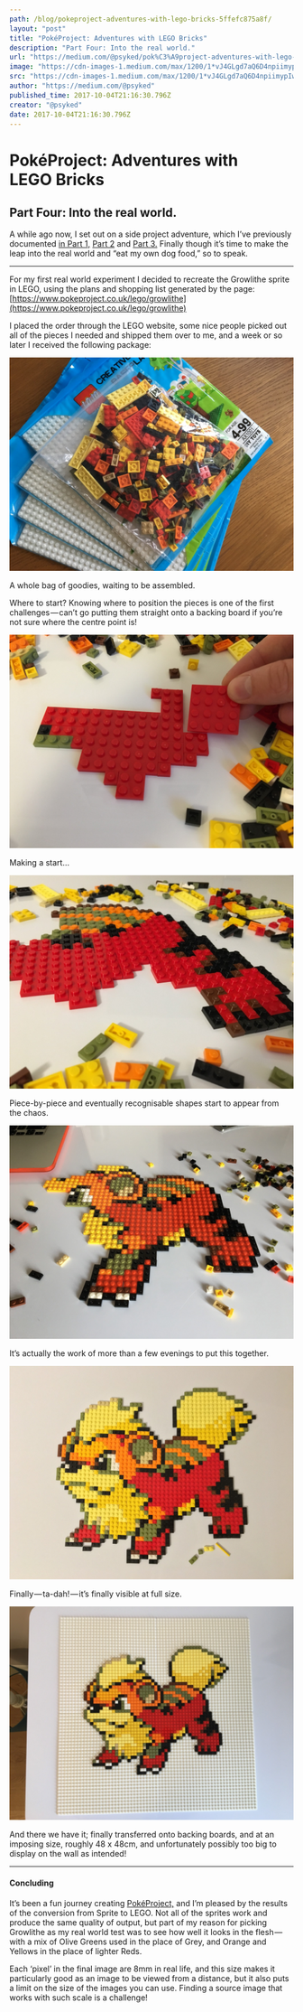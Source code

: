 ```yaml
---
path: /blog/pokeproject-adventures-with-lego-bricks-5ffefc875a8f/
layout: "post"
title: "PokéProject: Adventures with LEGO Bricks"
description: "Part Four: Into the real world."
url: "https://medium.com/@psyked/pok%C3%A9project-adventures-with-lego-bricks-5ffefc875a8f"
image: "https://cdn-images-1.medium.com/max/1200/1*vJ4GLgd7aQ6D4npiimypIw.jpeg"
src: "https://cdn-images-1.medium.com/max/1200/1*vJ4GLgd7aQ6D4npiimypIw.jpeg"
author: "https://medium.com/@psyked"
published_time: 2017-10-04T21:16:30.796Z
creator: "@psyked"
date: 2017-10-04T21:16:30.796Z
---
```


# PokéProject: Adventures with LEGO Bricks

## Part Four: Into the real world.

A while ago now, I set out on a side project adventure, which I’ve previously documented [in Part 1,](https://medium.com/@psyked/pok%C3%A9project-adventures-with-lego-bricks-7f24c02f6d9d) [Part 2](https://medium.com/@psyked/pok%C3%A9project-adventures-with-lego-bricks-cd9401091239) and [Part 3.](https://medium.com/@psyked/pok%C3%A9project-adventures-with-lego-bricks-c7b9b8385276) Finally though it’s time to make the leap into the real world and “eat my own dog food,” so to speak.

---

For my first real world experiment I decided to recreate the Growlithe sprite in LEGO, using the plans and shopping list generated by the page: [https://www.pokeproject.co.uk/lego/growlithe](https://www.pokeproject.co.uk/lego/growlithe)

I placed the order through the LEGO website, some nice people picked out all of the pieces I needed and shipped them over to me, and a week or so later I received the following package:

![](1*UQAexRVxXNBzWz2efaNO2A.jpeg)

A whole bag of goodies, waiting to be assembled.

Where to start? Knowing where to position the pieces is one of the first challenges — can’t go putting them straight onto a backing board if you’re not sure where the centre point is!

![](1*RZPjc-GqjVuK9Oq1nU-sGg.jpeg)

Making a start…

![](1*PCiVkk-vLQjiMJSWizqDzA.jpeg)

Piece-by-piece and eventually recognisable shapes start to appear from the chaos.

![](1*dQE1kFd2kA9Srvfl4tRqPA.jpeg)

It’s actually the work of more than a few evenings to put this together.

![](1*vJ4GLgd7aQ6D4npiimypIw.jpeg)

Finally — ta-dah! — it’s finally visible at full size.

![](1*iAxdXgzqVRM6t42u9BdIYg.jpeg)

And there we have it; finally transferred onto backing boards, and at an imposing size, roughly 48 x 48cm, and unfortunately possibly too big to display on the wall as intended!

---

#### Concluding

It’s been a fun journey creating [PokéProject,](https://www.pokeproject.co.uk/) and I’m pleased by the results of the conversion from Sprite to LEGO. Not all of the sprites work and produce the same quality of output, but part of my reason for picking Growlithe as my real world test was to see how well it looks in the flesh — with a mix of Olive Greens used in the place of Grey, and Orange and Yellows in the place of lighter Reds.

Each ‘pixel’ in the final image are 8mm in real life, and this size makes it particularly good as an image to be viewed from a distance, but it also puts a limit on the size of the images you can use. Finding a source image that works with such scale is a challenge!